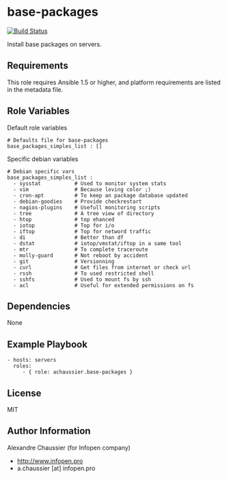 base-packages
=============

[![Build Status](https://travis-ci.org/infOpen/ansible-role-base-packages.svg?branch=master)](https://travis-ci.org/infOpen/ansible-role-base-packages)

Install base packages on servers.

Requirements
------------

This role requires Ansible 1.5 or higher, and platform requirements are listed
in the metadata file.

Role Variables
--------------

Default role variables


    # Defaults file for base-packages
    base_packages_simples_list : []

Specific debian variables

    # Debian specific vars
    base_packages_simples_list :
      - sysstat           # Used to monitor system stats
      - vim               # Because loving color ;)
      - cron-apt          # To keep an package database updated
      - debian-goodies    # Provide checkrestart
      - nagios-plugins    # Usefull monitoring scripts
      - tree              # A tree view of directory
      - htop              # top ehanced
      - iotop             # Top for i/o
      - iftop             # Top for netword traffic
      - di                # Better than df
      - dstat             # iotop/vmstat/iftop in a same tool
      - mtr               # To complete traceroute
      - molly-guard       # Not reboot by accident
      - git               # Versionning
      - curl              # Get files from internet or check url
      - rssh              # To used restricted shell
      - sshfs             # Used to mount fs by ssh
      - acl               # Useful for extended permissions on fs



Dependencies
------------

None

Example Playbook
----------------

    - hosts: servers
      roles:
         - { role: achaussier.base-packages }

License
-------

MIT

Author Information
------------------

Alexandre Chaussier (for Infopen company)
- http://www.infopen.pro
- a.chaussier [at] infopen.pro
